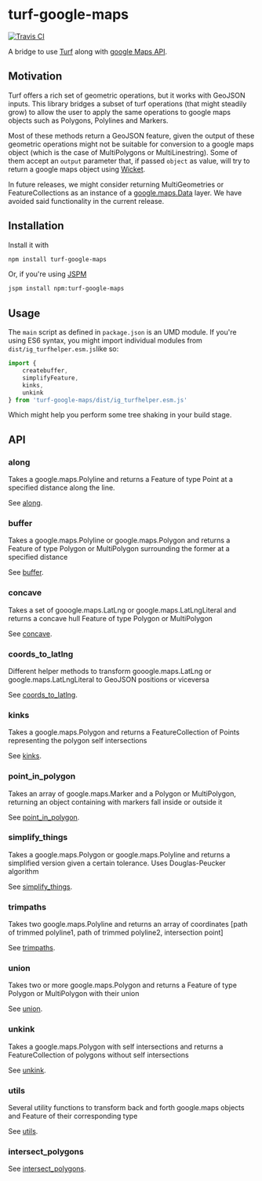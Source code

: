 # turf-google-maps

[![Travis CI](https://travis-ci.org/InstaGIS/turfhelper-lib-js.svg?branch=master)](https://travis-ci.org/InstaGIS/turfhelper-lib-js)

A bridge to use [Turf](http://turfjs.org) along with [google Maps API](https://developers.google.com/maps/documentation/javascript/reference/).

## Motivation

Turf offers a rich set of geometric operations, but it works with GeoJSON inputs. This library bridges a subset of turf operations (that might steadily grow)
to allow the user to apply the same operations to google maps objects such as Polygons, Polylines and Markers.

Most of these methods return a GeoJSON feature, given the output of these geometric operations might not be suitable for conversion to a google maps object (which is the case of MultiPolygons or MultiLinestring). Some of them accept an `output` parameter that, if passed `object` as value, will try to return 
a google maps object using [Wicket](https://www.npmjs.com/package/wicket). 

In future releases, we might consider returning MultiGeometries or FeatureCollections as an instance of a [google.maps.Data](https://developers.google.com/maps/documentation/javascript/reference/#data) layer. We have avoided said functionality in the current release.



## Installation

Install it with

```sh
npm install turf-google-maps
```

Or, if you're using [JSPM](https://www.npmjs.com/package/jspm)

```sh
jspm install npm:turf-google-maps
```

## Usage

The `main` script as defined in `package.json` is an UMD module. If you're using ES6 syntax, you might import individual 
modules from `dist/ig_turfhelper.esm.js`like so:

```js
import {
	createbuffer,
	simplifyFeature,
	kinks,
	unkink
} from 'turf-google-maps/dist/ig_turfhelper.esm.js'
``` 

Which might help you perform some tree shaking in your build stage.

## API


### along

Takes a google.maps.Polyline and returns a Feature of type Point at a specified distance along the line.

See [along](docs/along.md).

### buffer

Takes a google.maps.Polyline or google.maps.Polygon and returns a Feature of type Polygon or MultiPolygon surrounding the former at a specified distance

See [buffer](docs/buffer.md).

### concave

Takes a set of gooogle.maps.LatLng or google.maps.LatLngLiteral and returns a concave hull Feature of type Polygon or MultiPolygon

See [concave](docs/concave.md).

### coords_to_latlng

Different helper methods to transform gooogle.maps.LatLng or google.maps.LatLngLiteral to GeoJSON positions or viceversa

See [coords_to_latlng](docs/coords_to_latlng.md).

### kinks

Takes a google.maps.Polygon and returns a FeatureCollection of Points representing the polygon self intersections

See [kinks](docs/kinks.md).

### point_in_polygon

Takes an array of google.maps.Marker and a Polygon or MultiPolygon, returning an object containing with markers fall inside or outside it

See [point_in_polygon](docs/point_in_polygon.md).

### simplify_things

Takes a google.maps.Polygon or google.maps.Polyline and returns a simplified version given a certain tolerance. Uses Douglas-Peucker algorithm

See [simplify_things](docs/simplify_things.md).

### trimpaths

Takes two google.maps.Polyline and returns an array of coordinates [path of trimmed polyline1, path of trimmed polyline2, intersection point]

See [trimpaths](docs/trimpaths.md).

### union

Takes two or more google.maps.Polygon and returns a Feature of type Polygon or MultiPolygon with their union

See [union](docs/union.md).

### unkink

Takes a google.maps.Polygon with self intersections and returns a FeatureCollection of polygons without self intersections

See [unkink](docs/unkink.md).

### utils

Several utility functions to transform back and forth google.maps objects and Feature of their corresponding type

See [utils](docs/utils.md).

### intersect_polygons



See [intersect_polygons](docs/intersect_polygons.md).
